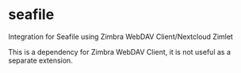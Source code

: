 # seafile
Integration for Seafile using Zimbra WebDAV Client/Nextcloud Zimlet

This is a dependency for Zimbra WebDAV Client, it is not useful as a separate extension.
